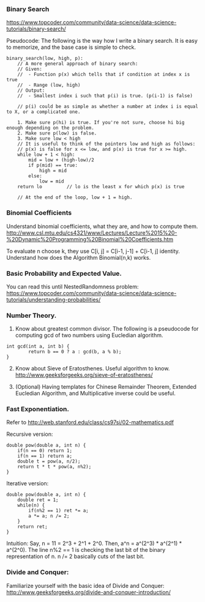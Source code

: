### Binary Search

https://www.topcoder.com/community/data-science/data-science-tutorials/binary-search/

Pseudocode:
The following is the way how I write a binary search. It is easy to memorize, and the base case is simple to check.

```
binary_search(low, high, p):
    // A more general approach of binary search:
    // Given: 
    //  - Function p(x) which tells that if condition at index x is true
    //  - Range (low, high)
    // Output:
    //  - Smallest index i such that p(i) is true. (p(i-1) is false)

    // p(i) could be as simple as whether a number at index i is equal to X, or a complicated one.

    1. Make sure p(hi) is true. If you're not sure, choose hi big enough depending on the problem.
    2. Make sure p(low) is false.
    3. Make sure low < high
    // It is useful to think of the pointers low and high as follows:
    // p(x) is false for x <= low, and p(x) is true for x >= high.
    while low + 1 < high:
        mid = low + (high-low)/2
        if p(mid) == true:
            high = mid
        else:
            low = mid
    return lo         // lo is the least x for which p(x) is true

    // At the end of the loop, low + 1 = high. 
```

### Binomial Coefficients
Understand binomial coefficients, what they are, and how to compute them. 
http://www.csl.mtu.edu/cs4321/www/Lectures/Lecture%2015%20-%20Dynamic%20Programming%20Binomial%20Coefficients.htm

To evaluate n choose k, they use C[i, j] = C[i-1, j-1] + C[i-1, j] identity.
Understand how does the Algorithm Binomial(n,k) works.

### Basic Probability and Expected Value.

You can read this until NestedRandomness problem:
https://www.topcoder.com/community/data-science/data-science-tutorials/understanding-probabilities/

### Number Theory.

1. Know about greatest common divisor. The following is a pseudocode for computing gcd of two numbers using Eucledian algorithm.
```
int gcd(int a, int b) {
        return b == 0 ? a : gcd(b, a % b);
}
```

2. Know about Sieve of Eratosthenes. Useful algorithm to know.
http://www.geeksforgeeks.org/sieve-of-eratosthenes/

3. (Optional) Having templates for Chinese Remainder Theorem, Extended Eucledian Algorithm, and Multiplicative inverse could be useful.

### Fast Exponentiation.

Refer to http://web.stanford.edu/class/cs97si/02-mathematics.pdf

Recursive version:
```
double pow(double a, int n) {
    if(n == 0) return 1;
    if(n == 1) return a;
    double t = pow(a, n/2);
    return t * t * pow(a, n%2);
}
```

Iterative version:
```
double pow(double a, int n) {
    double ret = 1;
    while(n) {
        if(n%2 == 1) ret *= a;
        a *= a; n /= 2;
    }
    return ret;
}
```
Intuition: Say, n = 11 = 2^3 + 2^1 + 2^0. Then, a^n = a^(2^3) * a^(2^1) * a^(2^0).
The line n%2 == 1 is checking the last bit of the binary representation of n. n /= 2 basically cuts of the last bit.

### Divide and Conquer:
Familiarize yourself with the basic idea of Divide and Conquer:
http://www.geeksforgeeks.org/divide-and-conquer-introduction/
